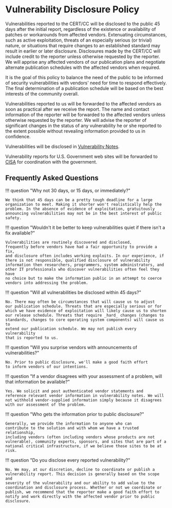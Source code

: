 # Vulnerability Disclosure Policy

Vulnerabilities reported to the CERT/CC will be disclosed to the public 45 days
after the initial report, regardless of the existence or availability of
patches or workarounds from affected vendors. Extenuating circumstances,
such as active exploitation, threats of an especially serious (or
trivial) nature, or situations that require changes to an established
standard may result in earlier or later disclosure. Disclosures made by
the CERT/CC will include credit to the reporter unless otherwise
requested by the reporter. We will apprise any affected vendors of our
publication plans and negotiate alternate publication schedules with the
affected vendors when required.

It is the goal of this policy to balance the need of the public to be
informed of security vulnerabilities with vendors' need for time to
respond effectively. The final determination of a publication schedule
will be based on the best interests of the community overall.

Vulnerabilities reported to us will be forwarded to the affected vendors
as soon as practical after we receive the report. The name and contact
information of the reporter will be forwarded to the affected vendors
unless otherwise requested by the reporter. We will advise the reporter
of significant changes in the status of any vulnerability he or she
reported to the extent possible without revealing information provided
to us in confidence.

Vulnerabilities will be disclosed in [Vulnerability Notes](http://www.kb.cert.org/vuls).

Vulnerability reports for U.S. Government web sites will be forwarded
to [CISA](http://www.cisa.gov/) for coordination with the government.

## Frequently Asked Questions

<div class="grid" markdown>

!!! question "Why not 30 days, or 15 days, or immediately?"

    We think that 45 days can be a pretty tough deadline for a large
    organization to meet. Making it shorter won't realistically help the
    problem. In the absence of evidence of exploitation, gratuitously
    announcing vulnerabilities may not be in the best interest of public
    safety.

!!! question "Wouldn't it be better to keep vulnerabilities quiet if there isn't a fix available?"

    Vulnerabilities are routinely discovered and disclosed,
    frequently before vendors have had a fair opportunity to provide a fix,
    and disclosure often includes working exploits. In our experience, if
    there is not responsible, qualified disclosure of vulnerability
    information then researchers, programmers, system administrators, and
    other IT professionals who discover vulnerabilities often feel they have
    no choice but to make the information public in an attempt to coerce
    vendors into addressing the problem.

!!! question "Will all vulnerabilities be disclosed within 45 days?"

    No. There may often be circumstances that will cause us to adjust
    our publication schedule. Threats that are especially serious or for
    which we have evidence of exploitation will likely cause us to shorten
    our release schedule. Threats that require _hard_ changes (changes to
    standards, changes to core operating system components) will cause us to
    extend our publication schedule. We may not publish every vulnerability
    that is reported to us.

!!! question "Will you surprise vendors with announcements of vulnerabilities?"

    No. Prior to public disclosure, we'll make a good faith effort
    to inform vendors of our intentions.

!!! question "If a vendor disagrees with your assessment of a problem, will that information be available?"

    Yes. We solicit and post authenticated vendor statements and
    reference relevant vendor information in vulnerability notes. We will
    not withhold vendor-supplied information simply because it disagrees
    with our assessment of the problem.

!!! question "Who gets the information prior to public disclosure?"

    Generally, we provide the information to anyone who can
    contribute to the solution and with whom we have a trusted relationship,
    including vendors (often including vendors whose products are not
    vulnerable), community experts, sponsors, and sites that are part of a
    national critical infrastructure, if we believe those sites to be at
    risk.

!!! question "Do you disclose every reported vulnerability?"

    No. We may, at our discretion, decline to coordinate or publish a
    vulnerability report. This decision is generally based on the scope and
    severity of the vulnerability and our ability to add value to the
    coordination and disclosure process. Whether or not we coordinate or
    publish, we recommend that the reporter make a good faith effort to
    notify and work directly with the affected vendor prior to public
    disclosure.

</div>
